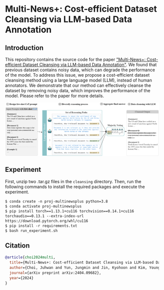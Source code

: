 # Multi-News+: Cost-efficient Dataset Cleansing via LLM-based Data Annotation

## Introduction

This repository contains the source code for the paper ["Multi-News+: Cost-efficient Dataset Cleansing via LLM-based Data Annotation"](https://arxiv.org/pdf/2404.09682). We found that previous dataset contains noisy data, which can degrade the performance of the model. To address this issue, we propose a cost-efficient dataset cleansing method using a large language model (LLM), instead of human annotators. We demonstrate that our method can effectively cleanse the dataset by removing noisy data, which improves the performance of the model. Please refer to the paper for more details.

![Figure](./multinewsplus_figure.png)

## Experiment

First, unzip two .tar.gz files in the `cleansing` directory. Then, run the following commands to install the required packages and execute the experiment.

```shell
$ conda create -n proj-multinewsplus python=3.8
$ conda activate proj-multinewsplus
$ pip install torch==1.13.1+cu116 torchvision==0.14.1+cu116 torchaudio==0.13.1 --extra-index-url https://download.pytorch.org/whl/cu116
$ pip install -r requirements.txt
$ bash run_experiment.sh
```

## Citation

```bibtex
@article{choi2024multi,
  title={Multi-News+: Cost-efficient Dataset Cleansing via LLM-based Data Annotation},
  author={Choi, Juhwan and Yun, Jungmin and Jin, Kyohoon and Kim, YoungBin},
  journal={arXiv preprint arXiv:2404.09682},
  year={2024}
}
```
